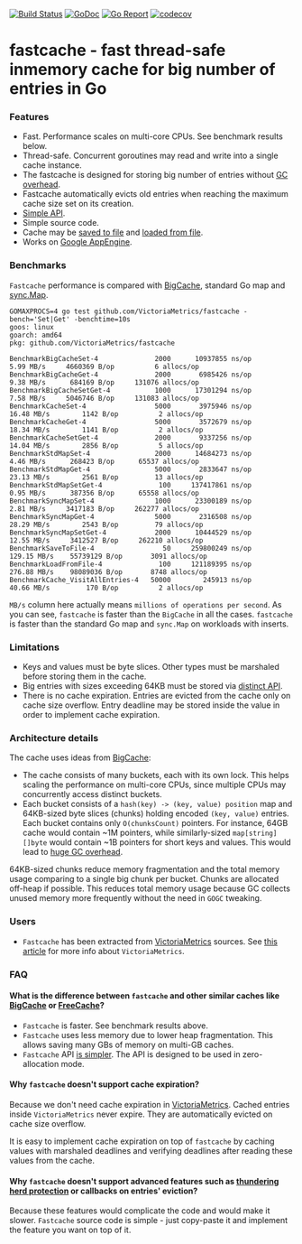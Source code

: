 [![Build Status](https://github.com/VictoriaMetrics/fastcache/workflows/main/badge.svg)](https://github.com/VictoriaMetrics/fastcache/actions)
[![GoDoc](https://godoc.org/github.com/VictoriaMetrics/fastcache?status.svg)](http://godoc.org/github.com/VictoriaMetrics/fastcache)
[![Go Report](https://goreportcard.com/badge/github.com/VictoriaMetrics/fastcache)](https://goreportcard.com/report/github.com/VictoriaMetrics/fastcache)
[![codecov](https://codecov.io/gh/VictoriaMetrics/fastcache/branch/master/graph/badge.svg)](https://codecov.io/gh/VictoriaMetrics/fastcache)

# fastcache - fast thread-safe inmemory cache for big number of entries in Go

### Features

* Fast. Performance scales on multi-core CPUs. See benchmark results below.
* Thread-safe. Concurrent goroutines may read and write into a single
  cache instance.
* The fastcache is designed for storing big number of entries without
  [GC overhead](https://syslog.ravelin.com/further-dangers-of-large-heaps-in-go-7a267b57d487).
* Fastcache automatically evicts old entries when reaching the maximum cache size
  set on its creation.
* [Simple API](http://godoc.org/github.com/VictoriaMetrics/fastcache).
* Simple source code.
* Cache may be [saved to file](https://godoc.org/github.com/VictoriaMetrics/fastcache#Cache.SaveToFile)
  and [loaded from file](https://godoc.org/github.com/VictoriaMetrics/fastcache#LoadFromFile).
* Works on [Google AppEngine](https://cloud.google.com/appengine/docs/go/).


### Benchmarks

`Fastcache` performance is compared with [BigCache](https://github.com/allegro/bigcache), standard Go map
and [sync.Map](https://golang.org/pkg/sync/#Map).

```
GOMAXPROCS=4 go test github.com/VictoriaMetrics/fastcache -bench='Set|Get' -benchtime=10s
goos: linux
goarch: amd64
pkg: github.com/VictoriaMetrics/fastcache

BenchmarkBigCacheSet-4      	    2000	  10937855 ns/op	   5.99 MB/s	 4660369 B/op	       6 allocs/op
BenchmarkBigCacheGet-4      	    2000	   6985426 ns/op	   9.38 MB/s	  684169 B/op	  131076 allocs/op
BenchmarkBigCacheSetGet-4   	    1000	  17301294 ns/op	   7.58 MB/s	 5046746 B/op	  131083 allocs/op
BenchmarkCacheSet-4         	    5000	   3975946 ns/op	  16.48 MB/s	    1142 B/op	       2 allocs/op
BenchmarkCacheGet-4         	    5000	   3572679 ns/op	  18.34 MB/s	    1141 B/op	       2 allocs/op
BenchmarkCacheSetGet-4      	    2000	   9337256 ns/op	  14.04 MB/s	    2856 B/op	       5 allocs/op
BenchmarkStdMapSet-4        	    2000	  14684273 ns/op	   4.46 MB/s	  268423 B/op	   65537 allocs/op
BenchmarkStdMapGet-4        	    5000	   2833647 ns/op	  23.13 MB/s	    2561 B/op	      13 allocs/op
BenchmarkStdMapSetGet-4     	     100	 137417861 ns/op	   0.95 MB/s	  387356 B/op	   65558 allocs/op
BenchmarkSyncMapSet-4       	    1000	  23300189 ns/op	   2.81 MB/s	 3417183 B/op	  262277 allocs/op
BenchmarkSyncMapGet-4       	    5000	   2316508 ns/op	  28.29 MB/s	    2543 B/op	      79 allocs/op
BenchmarkSyncMapSetGet-4    	    2000	  10444529 ns/op	  12.55 MB/s	 3412527 B/op	  262210 allocs/op
BenchmarkSaveToFile-4       	      50	 259800249 ns/op	 129.15 MB/s	55739129 B/op	    3091 allocs/op
BenchmarkLoadFromFile-4     	     100	 121189395 ns/op	 276.88 MB/s	98089036 B/op	    8748 allocs/op
BenchmarkCache_VisitAllEntries-4   50000        245913 ns/op      40.66 MB/s         170 B/op          2 allocs/op
```

`MB/s` column here actually means `millions of operations per second`.
As you can see, `fastcache` is faster than the `BigCache` in all the cases.
`fastcache` is faster than the standard Go map and `sync.Map` on workloads
with inserts.


### Limitations

* Keys and values must be byte slices. Other types must be marshaled before
  storing them in the cache.
* Big entries with sizes exceeding 64KB must be stored via [distinct API](http://godoc.org/github.com/VictoriaMetrics/fastcache#Cache.SetBig).
* There is no cache expiration. Entries are evicted from the cache only
  on cache size overflow. Entry deadline may be stored inside the value in order
  to implement cache expiration.


### Architecture details

The cache uses ideas from [BigCache](https://github.com/allegro/bigcache):

* The cache consists of many buckets, each with its own lock.
  This helps scaling the performance on multi-core CPUs, since multiple
  CPUs may concurrently access distinct buckets.
* Each bucket consists of a `hash(key) -> (key, value) position` map
  and 64KB-sized byte slices (chunks) holding encoded `(key, value)` entries.
  Each bucket contains only `O(chunksCount)` pointers. For instance, 64GB cache
  would contain ~1M pointers, while similarly-sized `map[string][]byte`
  would contain ~1B pointers for short keys and values. This would lead to
  [huge GC overhead](https://syslog.ravelin.com/further-dangers-of-large-heaps-in-go-7a267b57d487).

64KB-sized chunks reduce memory fragmentation and the total memory usage comparing
to a single big chunk per bucket.
Chunks are allocated off-heap if possible. This reduces total memory usage because
GC collects unused memory more frequently without the need in `GOGC` tweaking.


### Users

* `Fastcache` has been extracted from [VictoriaMetrics](https://github.com/VictoriaMetrics/VictoriaMetrics) sources.
  See [this article](https://medium.com/devopslinks/victoriametrics-creating-the-best-remote-storage-for-prometheus-5d92d66787ac)
  for more info about `VictoriaMetrics`.


### FAQ

#### What is the difference between `fastcache` and other similar caches like [BigCache](https://github.com/allegro/bigcache) or [FreeCache](https://github.com/coocood/freecache)?

* `Fastcache` is faster. See benchmark results above.
* `Fastcache` uses less memory due to lower heap fragmentation. This allows
  saving many GBs of memory on multi-GB caches.
* `Fastcache` API [is simpler](http://godoc.org/github.com/VictoriaMetrics/fastcache).
  The API is designed to be used in zero-allocation mode.


#### Why `fastcache` doesn't support cache expiration?

Because we don't need cache expiration in [VictoriaMetrics](https://github.com/VictoriaMetrics/VictoriaMetrics).
Cached entries inside `VictoriaMetrics` never expire. They are automatically evicted on cache size overflow.

It is easy to implement cache expiration on top of `fastcache` by caching values
with marshaled deadlines and verifying deadlines after reading these values
from the cache.


#### Why `fastcache` doesn't support advanced features such as [thundering herd protection](https://en.wikipedia.org/wiki/Thundering_herd_problem) or callbacks on entries' eviction?

Because these features would complicate the code and would make it slower.
`Fastcache` source code is simple - just copy-paste it and implement the feature you want
on top of it.
